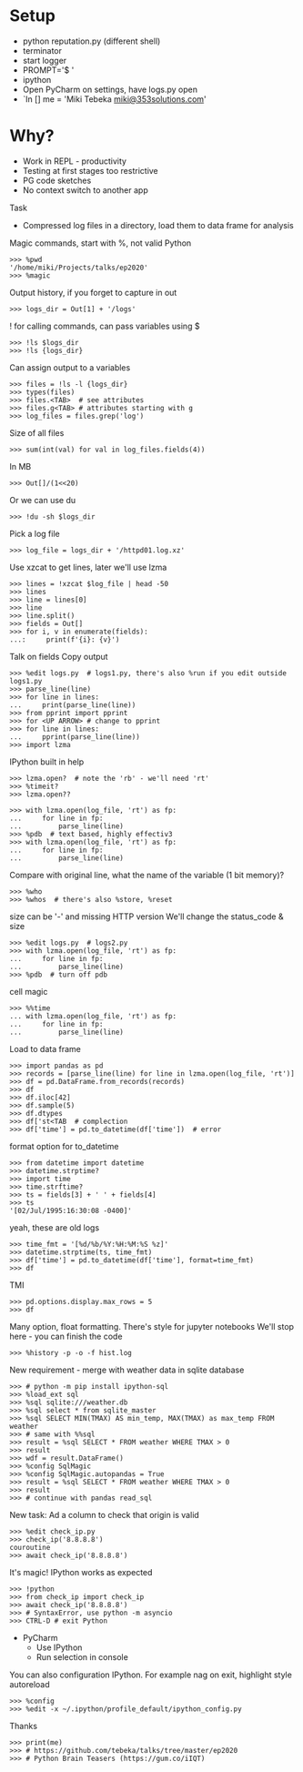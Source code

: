 # Setup

- python reputation.py (different shell)
- terminator
- start logger
- PROMPT='$ '
- ipython
- Open PyCharm on settings, have logs.py open
- `In [] me = 'Miki Tebeka <miki@353solutions.com>'

# Why?

- Work in REPL - productivity
- Testing at first stages too restrictive
- PG code sketches
- No context switch to another app

Task
- Compressed log files in a directory, load them to data frame for analysis

Magic commands, start with %, not valid Python

    >>> %pwd
    '/home/miki/Projects/talks/ep2020'
    >>> %magic

Output history, if you forget to capture in out

    >>> logs_dir = Out[1] + '/logs'

! for calling commands, can pass variables using $

    >>> !ls $logs_dir
    >>> !ls {logs_dir}

Can assign output to a variables

    >>> files = !ls -l {logs_dir}
    >>> types(files)
    >>> files.<TAB>  # see attributes
    >>> files.g<TAB> # attributes starting with g
    >>> log_files = files.grep('log')

Size of all files

    >>> sum(int(val) for val in log_files.fields(4))

In MB

    >>> Out[]/(1<<20)
Or we can use du

    >>> !du -sh $logs_dir

Pick a log file

    >>> log_file = logs_dir + '/httpd01.log.xz'

Use xzcat to get lines, later we'll use lzma

    >>> lines = !xzcat $log_file | head -50
    >>> lines
    >>> line = lines[0]
    >>> line
    >>> line.split()
    >>> fields = Out[]
    >>> for i, v in enumerate(fields): 
    ...:     print(f'{i}: {v}') 

Talk on fields
Copy output

    >>> %edit logs.py  # logs1.py, there's also %run if you edit outside
    logs1.py
    >>> parse_line(line)
    >>> for line in lines:
    ...     print(parse_line(line))
    >>> from pprint import pprint
    >>> for <UP ARROW> # change to pprint
    >>> for line in lines:
    ...     pprint(parse_line(line))
    >>> import lzma

IPython built in help

    >>> lzma.open?  # note the 'rb' - we'll need 'rt'
    >>> %timeit?
    >>> lzma.open??

    >>> with lzma.open(log_file, 'rt') as fp:
    ...     for line in fp:
    ...         parse_line(line)
    >>> %pdb  # text based, highly effectiv3
    >>> with lzma.open(log_file, 'rt') as fp:
    ...     for line in fp:
    ...         parse_line(line)

Compare with original line, what the name of the variable (1 bit memory)?

    >>> %who
    >>> %whos  # there's also %store, %reset

size can be '-' and missing HTTP version
We'll change the status_code & size

    >>> %edit logs.py  # logs2.py
    >>> with lzma.open(log_file, 'rt') as fp:
    ...     for line in fp:
    ...         parse_line(line)
    >>> %pdb  # turn off pdb


cell magic

    >>> %%time
    ... with lzma.open(log_file, 'rt') as fp:
    ...     for line in fp:
    ...         parse_line(line)

Load to data frame

    >>> import pandas as pd
    >>> records = [parse_line(line) for line in lzma.open(log_file, 'rt')]
    >>> df = pd.DataFrame.from_records(records)
    >>> df
    >>> df.iloc[42]
    >>> df.sample(5)
    >>> df.dtypes
    >>> df['st<TAB  # complection
    >>> df['time'] = pd.to_datetime(df['time'])  # error

format option for to_datetime

    >>> from datetime import datetime
    >>> datetime.strptime?
    >>> import time
    >>> time.strftime?
    >>> ts = fields[3] + ' ' + fields[4]
    >>> ts
    '[02/Jul/1995:16:30:08 -0400]'

yeah, these are old logs

    >>> time_fmt = '[%d/%b/%Y:%H:%M:%S %z]'
    >>> datetime.strptime(ts, time_fmt)
    >>> df['time'] = pd.to_datetime(df['time'], format=time_fmt)
    >>> df

TMI

    >>> pd.options.display.max_rows = 5
    >>> df

Many option, float formatting. There's style for jupyter notebooks
We'll stop here - you can finish the code

    >>> %history -p -o -f hist.log

New requirement - merge with weather data in sqlite database

    >>> # python -m pip install ipython-sql
    >>> %load_ext sql
    >>> %sql sqlite:///weather.db
    >>> %sql select * from sqlite_master
    >>> %sql SELECT MIN(TMAX) AS min_temp, MAX(TMAX) as max_temp FROM weather
    >>> # same with %%sql
    >>> result = %sql SELECT * FROM weather WHERE TMAX > 0
    >>> result
    >>> wdf = result.DataFrame()
    >>> %config SqlMagic
    >>> %config SqlMagic.autopandas = True
    >>> result = %sql SELECT * FROM weather WHERE TMAX > 0
    >>> result
    >>> # continue with pandas read_sql

New task: Ad a column to check that origin is valid

    >>> %edit check_ip.py
    >>> check_ip('8.8.8.8')
    couroutine
    >>> await check_ip('8.8.8.8')

It's magic! IPython works as expected

    >>> !python
    >>> from check_ip import check_ip
    >>> await check_ip('8.8.8.8')
    >>> # SyntaxError, use python -m asyncio
    >>> CTRL-D # exit Python

- PyCharm
    - Use IPython
    - Run selection in console

You can also configuration IPython. For example nag on exit, highlight style
autoreload

    >>> %config
    >>> %edit -x ~/.ipython/profile_default/ipython_config.py

Thanks

    >>> print(me)
    >>> # https://github.com/tebeka/talks/tree/master/ep2020
    >>> # Python Brain Teasers (https://gum.co/iIQT)
